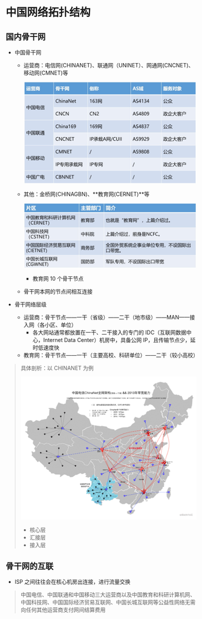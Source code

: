 # 中国网络拓扑结构

## 国内骨干网

-   中国骨干网

    -   运营商：电信网(CHINANET)、联通网（UNINET）、网通网(CNCNET)、移动网(CMNET)等

        ![img](assets/8ea7-kffctcc3626876.jpg)

    -   其他：金桥网(CHINAGBN)、**教育网(CERNET)**等

        ![img](assets/2c8e-kffctcc3626935.jpg)

        -   教育网 10 个骨干节点

    -   骨干网本网的节点间相互连接

-   骨干网络层级

    -   运营商：骨干节点——一干（省级）——二干（地市级）——MAN——接入网（各小区、单位）
        -   各大网站通常都放置在一干、二干接入的专门的 IDC（互联网数据中心，Internet Data Center）机房中，具备公网 IP，且传输节点少，延时低速度快
    -   教育网：骨干节点——一干（主要高校、科研单位）——二干（较小高校）

> 具体剖析：以 CHINANET 为例
>
> ![img](assets/ed961504730901df1df19afd510485b6-1024x831.png)
>
> -   核心层
> -   汇接层
> -   接入层

## 骨干网的互联

-   ISP 之间往往会在核心机房出连接，进行流量交换

> 中国电信、中国联通和中国移动三大运营商以及中国教育和科研计算机网、中国科技网、中国国际经济贸易互联网、中国长城互联网等公益性网络无需向任何其他运营商支付网间结算费用
